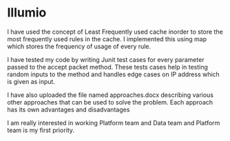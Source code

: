 # Illumio
I have used the concept of Least Frequently used cache inorder to store the most frequently used rules in the cache. I implemented this using map which stores the frequency of usage of every rule. 

I have tested my code by writing Junit test cases for every parameter passed to the accept packet method. These tests cases help in testing  random inputs to the method and handles edge cases on IP address which is given as input.

I have also uploaded the file named approaches.docx describing various other approaches that can be used to solve the problem. Each approach has its own advantages and disadvantages

I am really interested in working Platform team and Data team and Platform team is my first priority. 
